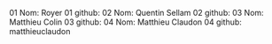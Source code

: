 01 Nom: Royer
01 github:
02 Nom: Quentin Sellam
02 github:
03 Nom: Matthieu Colin
03 github:
04 Nom: Matthieu Claudon
04 github: matthieuclaudon